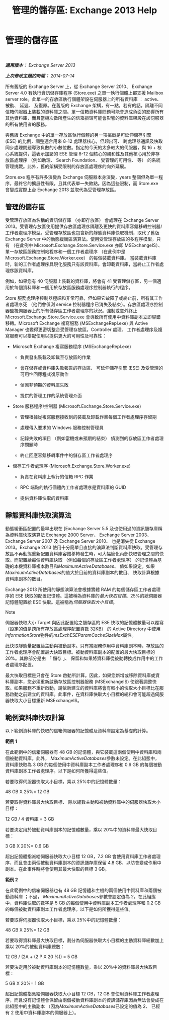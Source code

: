 ﻿---
title: '管理的儲存區: Exchange 2013 Help'
TOCTitle: 管理的儲存區
ms:assetid: efdaf80b-335c-491c-8eb5-1fafd297e8a2
ms:mtpsurl: https://technet.microsoft.com/zh-tw/library/Dn792020(v=EXCHG.150)
ms:contentKeyID: 62607056
ms.date: 05/21/2018
mtps_version: v=EXCHG.150
ms.translationtype: MT
---

# 管理的儲存區

 

_**適用版本：** Exchange Server 2013_

_**上次修改主題的時間：** 2014-07-14_

所有舊版的 Exchange Server 上，從 Exchange Server 2010、 Exchange Server 4.0 有執行資訊儲存庫程序 (Store.exe) 之單一執行個體上都支援 Mailbox server role。此單一的存放區執行個體架設在伺服器上的所有資料庫 ︰ active、 被動、 延遲、 及復原。在舊版的 Exchange 架構，有一點，若有的話，隔離不同信箱伺服器上裝載的資料庫之間。單一信箱資料庫問題可能會造成負面的影響所有其他資料庫，而且當機次數所產生的信箱損毀可能會影響的資料庫架設在該伺服器的所有使用者的服務。

與舊版 Exchange 中的單一存放區執行個體的另一項挑戰是可延伸儲存引擎 (ESE) 的比例，調整適合用來 8-12 處理器核心，但超出可、 跨處理器通訊及快取同步處理問題導致負數的小數位數。指定的今天的太多較大的伺服器，與 16 + 核心系統提供，這表示加諸的 ESE 管理 8-12 個核心的親和性及其他核心用於非存放區處理序 （例如助理、 Search Foundation、 受管理的可用性、 等） 的系統管理挑戰。此外，舊的架構受限制的存放區處理序的向外延展。

Store.exe 程序有許多演變為 Exchange 伺服器本身演變，years 整個但為單一程序，最終它的擴展性有限，且其代表單一失敗點。因為這些限制，而 Store.exe 會變成實際上台 Exchange 2013 並取代為受管理存放區。

## 管理的儲存區

受管理存放區為名稱的資訊儲存庫 （亦即存放區） 會處理在 Exchange Server 2013。受管理存放區使用提供存放區處理序隔離及更快的資料庫容錯移轉控制器/工作者處理序模型。受管理存放區也包含新的靜態資料庫快取機制，取代了舊版 Exchange Server 中的動態緩衝區演算法。使用受管理存放區的多程序模型，只有 （在此例中 Microsoft.Exchange.Store.Service.exe 亦即 MSExchangeIS）、 單一存放區服務控制站程序和一個工作者處理序 （在此例中是 Microsoft.Exchange.Store.Worker.exe） 的每個裝載資料庫。 當裝載資料庫時，新的工作者處理序具現化服務只有該資料庫。會卸載資料庫，當終止工作者處理序該資料庫。

例如，如果您有 40 伺服器上裝載的資料庫，將會有 41 受管理儲存區，另一個適用於每個資料庫和一個用於存放區服務處理序控制器執行的程序。

Store 服務處理序控制器極細和非常可靠，但如果它故障了或終止前，所有其工作者處理序死 （他們會偵測 service 控制器程序已消失及結束）。存放區處理序控制器監視伺服器上的所有儲存區工作者處理序的狀況。強制或意外終止 Microsoft.Exchange.Store.Service.exe 會導致所有使用中資料庫副本立即容錯移轉。Microsoft Exchange 複寫服務 (MSExchangeRepl.exe) 與 Active Manager 也變得更密切整合受管理存放區。Controller 處理、 工作者處理序及複寫服務可以搭配使用以提供更大的可用性及可靠性：

  - Microsoft Exchange 複寫服務程序 (MSExchangeRepl.exe)
    
      - 負責發出裝載及卸載至存放區的作業
    
      - 會在儲存或資料庫失敗報告的存放區、 可延伸儲存引擎 (ESE) 及受管理的可用性回應程式復原動作
    
      - 偵測非預期的資料庫失敗
    
      - 提供的管理工作的系統管理介面

  - Store 服務程序/控制器 (Microsoft.Exchange.Store.Service.exe)
    
      - 管理根據從複寫服務接收到的裝載及卸載作業每個工作者處理序存留期
    
      - 處理傳入要求的 Windows 服務控制管理員
    
      - 記錄失敗的項目 （例如當機或未預期的結束） 偵測到的存放區工作者處理序問題時
    
      - 終止回應容錯移轉事件中的儲存區工作者處理序

  - 儲存工作者處理序 (Microsoft.Exchange.Store.Worker.exe)
    
      - 負責在資料庫上執行的信箱 RPC 作業
    
      - RPC 端點的執行個體內工作者處理序是資料庫的 GUID
    
      - 提供資料庫快取的資料庫

## 靜態資料庫快取演算法

動態緩衝區配置的最早出現在 \[Exchange Server 5.5 及也使用過的資訊儲存庫稱為資料庫快取演算法 Exchange 2000 Server、 Exchange Server 2003、 Exchange Server 2007 及 Exchange Server 2010、 也是消失從 Exchange 2013。Exchange 2013 使用十分簡單且直接的演算法判斷資料庫快取。受管理存放區不再動態重新配置資料庫容錯移轉發生時，可大幅簡化內部快取管理之間的快取。而配置給每個資料庫快取 （例如每個的存放區工作者處理序） 的記憶體為基礎的本機資料庫複本數目和*MaximumActiveDatabases*、 值如果設定。如果*MaximumActiveDatabases*的值大於目前的資料庫副本的數目、 快取計算根據資料庫副本的數目。

Exchange 2013 所使用的靜態演算法會根據實體 RAM 的每個儲存區工作者處理序的 ESE 快取的配置記憶體。這被稱為資料庫的*最大快取目標*。25%的總伺服器記憶體配置給 ESE 快取。這被稱為*伺服器快取大小目標*。


> [!NOTE]  
> 伺服器快取大小 Target 與因此配置給之儲存區的 ESE 快取的記憶體數量可以覆寫 （設定的值是跨所有存放區處理序配置頁數 32KB） 的 Active Directory 中使用<em>InformationStore</em>物件的<em>msExchESEParamCacheSizeMax</em>屬性。




此快取靜態量配置給主動與被動副本。只有當服務作用中資料庫副本時，存放區的工作者處理序會配置最大快取目標。被動資料庫副本的配置的最大快取目標的 20%。其餘部分是由 「 儲存 」、 保留和如果將資料庫從被動轉換成作用中的工作者處理序配置。

最大快取目標是只會在 Store 啟動所計算。因此，如果您新增或移除資料庫或資料庫副本，您必須重新啟動存放區控制器服務 (MSExchangeIS) 使跟著調整快取。如果服務不重新啟動，請依新建立的資料庫將會有較小的快取大小目標比在服務啟動之前建立的資料庫。此事件，在資料庫快取大小目標的總和會可能超過伺服器快取大小目標重新 MSExchangeIS。

## 範例資料庫快取計算

以下範例資料庫的快取的信箱伺服器的記憶體及資料庫設定為基礎的計算。

**範例 1**

在此範例中的信箱伺服器有 48 GB 的記憶體，與它裝載這兩個使用中資料庫和兩個被動資料庫。此外， *MaximumActiveDatabases*參數未設定。在此組態中，資料庫快取為 3 GB 的每個使用中資料庫副本工作者處理序和 0.6 GB 的每個被動資料庫副本工作者處理序。以下是如何所獲得這些值。

若要取得伺服器快取大小目標，乘以 25%中的記憶體數量：

48 GB X 25%= 12 GB

若要取得資料庫最大快取目標、 除以總數主動和被動資料庫中的伺服器快取大小目標：

12 GB / 4 資料庫 = 3 GB

若要決定用於被動資料庫副本的記憶體數量，乘以 20%中的資料庫最大快取目標：

3 GB X 20%= 0.6 GB

超出記憶體指派給伺服器快取大小目標 12 GB，7.2 GB 會使用資料庫工作者處理序，而且會由兩個被動資料庫副本的資訊儲存庫保留 4.8 GB，以防會變成作用中副本。在此事件時將會使用其最大快取的目標 3 GB。

**範例 2**

在此範例中的信箱伺服器也有 48 GB 記憶體和主機的兩個使用中資料庫和兩個被動資料庫 ；不過， *MaximumActiveDatabases*參數會設定值為 2。在此組態中，資料庫快取的數字是 5 GB 的每個使用中資料庫副本工作者處理序和 0.2 GB 的每個被動資料庫副本工作者處理序。以下是如何所獲得這些值。

若要取得伺服器快取大小目標，乘以 25%中的記憶體數量：

48 GB X 25%= 12 GB

若要取得資料庫最大快取目標，劃分為伺服器快取大小目標的主動資料庫總數加上乘以 20%的被動資料庫總數：

12 GB / (2A + (2 P X 20 %)) = 5 GB

若要決定用於被動資料庫副本的記憶體數量，乘以 20%中的資料庫最大快取目標：

5 GB X 20%= 1 GB

超出記憶體指派給伺服器快取大小目標 12 GB，12 GB 會使用資料庫工作者處理序，而且沒有記憶體會保留由兩個被動資料庫副本的資訊儲存庫因為無法會變成在此組態中的主動副本 （因為*MaximumActiveDatabases*已設定的值為 2、 已經有 2 使用中資料庫副本的伺服器上）。

